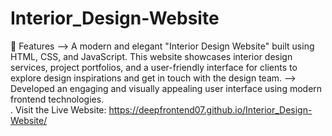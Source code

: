 # Interior_Design-Website
🚀 Features
--> A modern and elegant "Interior Design Website" built using HTML, CSS, and JavaScript. This website showcases interior design services, project portfolios, and a user-friendly interface for clients to explore design inspirations and get in touch with the design team.
--> Developed an engaging and visually appealing user interface using modern frontend technologies.                                                                                    
. Visit the Live Website: https://deepfrontend07.github.io/Interior_Design-Website/
